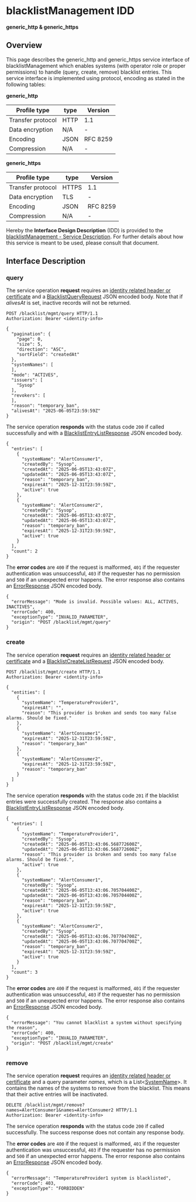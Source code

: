 # blacklistManagement IDD
**generic_http & generic_https**

## Overview

This page describes the generic_http and generic_https service interface of blacklistManagement which enables systems (with operator role or proper permissions) to handle (query, create, remove) blacklist entries.
This service interface is implemented using protocol, encoding as stated in the following tables:

**generic_http**

Profile type | type | Version
--- | --- | ---
Transfer protocol | HTTP | 1.1
Data encryption | N/A | -
Encoding | JSON | RFC 8259
Compression | N/A | -

**generic_https**

Profile type | type | Version
--- | --- | ---
Transfer protocol | HTTPS | 1.1
Data encryption | TLS | -
Encoding | JSON | RFC 8259
Compression | N/A | -

Hereby the **Interface Design Description** (IDD) is provided to the [blacklistManagement - Service Description](../../assets/sd/5_0_0/blacklistManagement_sd.pdf). For further details about how this service is meant to be used, please consult that document.

## Interface Description

### query

The service operation **request** requires an [identity related header or certificate](../authentication_policy.md/#http) and a [BlacklistQueryRequest](../data-models/blacklist-query-request.md) JSON encoded body. Note that if _alivesAt_ is set, inactive records will not be returned.

```
POST /blacklist/mgmt/query HTTP/1.1
Authorization: Bearer <identity-info>

{
  "pagination": {
    "page": 0,
    "size": 5,
    "direction": "ASC",
    "sortField": "createdAt"
  },
  "systemNames": [
  ],
  "mode": "ACTIVES",
  "issuers": [
    "Sysop"
  ],
  "revokers": [
  ],
  "reason": "temporary_ban",
  "alivesAt": "2025-06-05T23:59:59Z"
}
```
The service operation **responds** with the status code `200` if called successfully and with a [BlacklistEntryListResponse](../data-models/blacklist-entry-list-response.md) JSON encoded body.

```
{
  "entries": [
    {
      "systemName": "AlertConsumer1",
      "createdBy": "Sysop",
      "createdAt": "2025-06-05T13:43:07Z",
      "updatedAt": "2025-06-05T13:43:07Z",
      "reason": "temporary_ban",
      "expiresAt": "2025-12-31T23:59:59Z",
      "active": true
    },
    {
      "systemName": "AlertConsumer2",
      "createdBy": "Sysop",
      "createdAt": "2025-06-05T13:43:07Z",
      "updatedAt": "2025-06-05T13:43:07Z",
      "reason": "temporary_ban",
      "expiresAt": "2025-12-31T23:59:59Z",
      "active": true
    }
  ],
  "count": 2
}
```
The **error codes** are `400` if the request is malformed, `401` if the requester authentication was unsuccessful, `403` if the requester has no permission and `500` if an unexpected error happens. The error response also contains an [ErrorResponse](../data-models/error-response.md) JSON encoded body.

```
{
  "errorMessage": "Mode is invalid. Possible values: ALL, ACTIVES, INACTIVES",
  "errorCode": 400,
  "exceptionType": "INVALID_PARAMETER",
  "origin": "POST /blacklist/mgmt/query"
}
```

### create

The service operation **request** requires an [identity related header or certificate](../authentication_policy.md/#http) and a [BlacklistCreateListRequest](../data-models/blacklist-create-list-request.md) JSON encoded body.

```
POST /blacklist/mgmt/create HTTP/1.1
Authorization: Bearer <identity-info>

{
  "entities": [
    {
      "systemName": "TemperatureProvider1",
      "expiresAt": "",
      "reason": "This provider is broken and sends too many false alarms. Should be fixed."
    },
    {
      "systemName": "AlertConsumer1",
      "expiresAt": "2025-12-31T23:59:59Z",
      "reason": "temporary_ban"
    },
    {
      "systemName": "AlertConsumer2",
      "expiresAt": "2025-12-31T23:59:59Z",
      "reason": "temporary_ban"
    }
  ]
}
```
The service operation **responds** with the status code `201` if the blacklist entries were successfully created. The response also contains a [BlacklistEntryListResponse](../data-models/blacklist-entry-list-response.md) JSON encoded body.

```
{
  "entries": [
    {
      "systemName": "TemperatureProvider1",
      "createdBy": "Sysop",
      "createdAt": "2025-06-05T13:43:06.568772600Z",
      "updatedAt": "2025-06-05T13:43:06.568772600Z",
      "reason": "This provider is broken and sends too many false alarms. Should be fixed.",
      "active": true
    },
    {
      "systemName": "AlertConsumer1",
      "createdBy": "Sysop",
      "createdAt": "2025-06-05T13:43:06.705704400Z",
      "updatedAt": "2025-06-05T13:43:06.705704400Z",
      "reason": "temporary_ban",
      "expiresAt": "2025-12-31T23:59:59Z",
      "active": true
    },
    {
      "systemName": "AlertConsumer2",
      "createdBy": "Sysop",
      "createdAt": "2025-06-05T13:43:06.707704700Z",
      "updatedAt": "2025-06-05T13:43:06.707704700Z",
      "reason": "temporary_ban",
      "expiresAt": "2025-12-31T23:59:59Z",
      "active": true
    }
  ],
  "count": 3
}
```
The **error codes** are `400` if the request is malformed, `401` if the requester authentication was unsuccessful, `403` if the requester has no permission and `500` if an unexpected error happens. The error response also contains an [ErrorResponse](../data-models/error-response.md) JSON encoded body.

```
{
  "errorMessage": "You cannot blacklist a system without specifying the reason",
  "errorCode": 400,
  "exceptionType": "INVALID_PARAMETER",
  "origin": "POST /blacklist/mgmt/create"
}
```

### remove

The service operation **request** requires an [identity related header or certificate](../authentication_policy.md/#http) and a query parameter _names_, which is a List<[SystemName](../primitives.md#systemname)>. It contains the names of the systems to remove from the blacklist. This means that their active entries will be inactivated.

```
DELETE /blacklist/mgmt/remove?names=AlertConsumer1&names=AlertConsumer2 HTTP/1.1
Authorization: Bearer <identity-info>
```
The service operation **responds** with the status code `200` if called successfully. The success response does not contain any response body.

The **error codes** are `400` if the request is malformed, `401` if the requester authentication was unsuccessful, `403` if the requester has no permission and `500` if an unexpected error happens. The error response also contains an [ErrorResponse](../data-models/error-response.md) JSON encoded body.

```
{
  "errorMessage": "TemperatureProvider1 system is blacklisted",
  "errorCode": 403,
  "exceptionType": "FORBIDDEN"
}
```